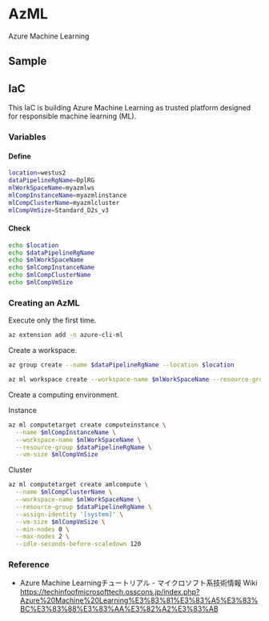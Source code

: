 # AzML
Azure Machine Learning

## Sample

## IaC
This IaC is building Azure Machine Learning as trusted platform designed for responsible machine learning (ML).

### Variables

#### Define
```Bash
location=westus2
dataPipelineRgName=DplRG
mlWorkSpaceName=myazmlws
mlCompInstanceName=myazmlinstance
mlCompClusterName=myazmlcluster
mlCompVmSize=Standard_D2s_v3
```

#### Check
```Bash
echo $location
echo $dataPipelineRgName
echo $mlWorkSpaceName
echo $mlCompInstanceName
echo $mlCompClusterName
echo $mlCompVmSize
```

### Creating an AzML

Execute only the first time.
```Bash
az extension add -n azure-cli-ml
```

Create a workspace.

```Bash
az group create --name $dataPipelineRgName --location $location

az ml workspace create --workspace-name $mlWorkSpaceName --resource-group $dataPipelineRgName --location $location
```

Create a computing environment.

Instance
```Bash
az ml computetarget create computeinstance \
  --name $mlCompInstanceName \
  --workspace-name $mlWorkSpaceName \
  --resource-group $dataPipelineRgName \
  --vm-size $mlCompVmSize
```

Cluster
```Bash
az ml computetarget create amlcompute \
  --name $mlCompClusterName \
  --workspace-name $mlWorkSpaceName \
  --resource-group $dataPipelineRgName \
  --assign-identity '[system]' \
  --vm-size $mlCompVmSize \
  --min-nodes 0 \
  --max-nodes 2 \
  --idle-seconds-before-scaledown 120
```

### Reference
- Azure Machine Learningチュートリアル - マイクロソフト系技術情報 Wiki  
https://techinfoofmicrosofttech.osscons.jp/index.php?Azure%20Machine%20Learning%E3%83%81%E3%83%A5%E3%83%BC%E3%83%88%E3%83%AA%E3%82%A2%E3%83%AB